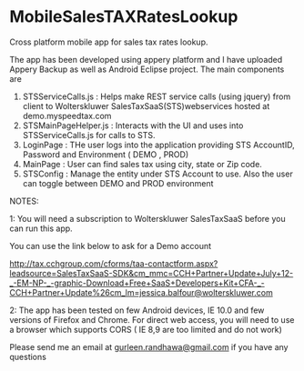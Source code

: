 MobileSalesTAXRatesLookup
=========================

Cross platform mobile app for sales tax rates lookup.

The app has been developed using appery platform and I have uploaded Appery Backup as well as  Android Eclipse project.
The main components are 

1. STSServiceCalls.js : Helps make REST service calls (using jquery) from client to Wolterskluwer SalesTaxSaaS(STS)webservices hosted at demo.myspeedtax.com
2. STSMainPageHelper.js : Interacts with the UI and uses into STSServiceCalls.js for  calls to STS.
3. LoginPage :  THe user logs into the application providing STS AccountID, Password and Environment ( DEMO , PROD)
4. MainPage : User can find sales tax using city, state or Zip code.
5. STSConfig : Manage the entity under STS Account to use. Also the user can toggle between DEMO and PROD environment


NOTES:

1: 
You will need a subscription to Wolterskluwer SalesTaxSaaS before you can run this app.  

You can use the link below to ask for a Demo account

http://tax.cchgroup.com/cforms/taa-contactform.aspx?leadsource=SalesTaxSaaS-SDK&cm_mmc=CCH+Partner+Update+July+12-_-EM-NP-_-graphic-Download+Free+SaaS+Developers+Kit+CFA-_-CCH+Partner+Update%26cm_lm=jessica.balfour@wolterskluwer.com 


2: 
The app has been tested on few Android devices, IE 10.0  and few versions of Firefox and Chrome. 
For direct web access, you will need to  use a browser which supports CORS ( IE 8,9 are too limited and do not work)

Please send me an email at gurleen.randhawa@gmail.com if you have any questions
